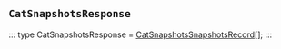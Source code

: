 ## `CatSnapshotsResponse`
:::
type CatSnapshotsResponse = [CatSnapshotsSnapshotsRecord](./CatSnapshotsSnapshotsRecord.md)[];
:::
